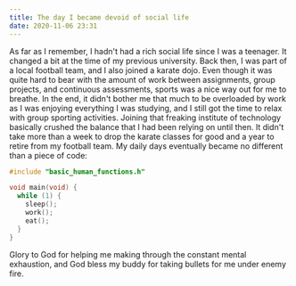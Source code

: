```yaml
---
title: The day I became devoid of social life
date: 2020-11-06 23:31
---
```


As far as I remember, I hadn't had a rich social life since I was a teenager. It changed a bit at the time of my previous university. Back then, I was part of a local football team, and I also joined a karate dojo. Even though it was quite hard to bear with the amount of work between assignments, group projects, and continuous assessments, sports was a nice way out for me to breathe. In the end, it didn't bother me that much to be overloaded by work as I was enjoying everything I was studying, and I still got the time to relax with group sporting activities. Joining that freaking institute of technology basically crushed the balance that I had been relying on until then. It didn't take more than a week to drop the karate classes for good and a year to retire from my football team. My daily days eventually became no different than a piece of code:

```cpp
#include "basic_human_functions.h"

void main(void) {
  while (1) {
    sleep();
    work();
    eat();
  }
}
```

Glory to God for helping me making through the constant mental exhaustion, and God bless my buddy for taking bullets for me under enemy fire.

